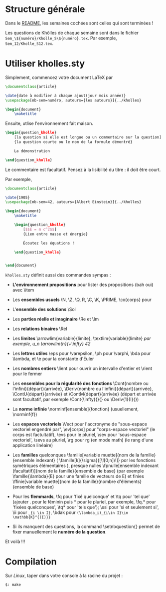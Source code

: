 # Structure générale

Dans le [README](README.md), les semaines cochées sont celles qui sont terminées !

Les questions de Khôlles de chaque semaine sont dans le fichier `Sem_\${numéro}/Kholle_S\${numéro}.tex`. Par exemple, `Sem_12/Kholle_S12.tex`.

# Utiliser kholles.sty

Simplement, commencez votre document LaTeX par

```latex
\documentclass{article}

\date{date à modifier à chaque ajout(jour mois année)}
\usepackage[nb-sem=numéro, auteurs={les auteurs}]{../kholles}

\begin{document}
    \maketitle
```

Ensuite, utlise l'environnement fait maison.

```latex
\begin{question_kholle}
    [la question si elle est longue ou un commentaire sur la question]
    {la question courte ou le nom de la formule démontré}

    La démonstration

\end{question_kholle}
```

Le commentaire est facultatif. Pensez à la lisibilité du titre : il doit être court.

Par exemple,

```latex
\documentclass{article}

\date{1905}
\usepackage[nb-sem=42, auteurs={Albert Einstein}]{../kholles}

\begin{document}
    \maketitle

    \begin{question_kholle}
        [$$E = m c^2$$]
        {Lien entre masse et énergie}

        Écoutez les équations !

    \end{question_kholle}


\end{document}
```

`kholles.sty` définit aussi des commandes sympas :

- **L'environnement propositions** pour lister des propositions (bah oui) avec \item

- Les **ensembles usuels** \N, \Z, \Q, R, \C, \K, \PRIME, \cx{corps} pour

- L'**ensemble des solutions** \Sol

- Les **parties réelle et imaginaire** \Re et \Im

- Les **relations binaires** \Rel

- Les **limites** \arrowlim{variable}{limite}, \textlim{variable}{limite} *par exemple, u_n \arrowlim{n}{+\infty} 42*

- Les **lettres utiles** \eps pour \varepsilon, \ph pour \varphi, \bda pour \lambda, et \e pour la constante d'Euler

- Les **nombres entiers** \lient pour ouvrir un intervalle d'entier et \rient pour le fermer

- Les **ensembles pour la régularité des fonctions** \Cont{nombre ou l'infini}{départ}{arrivée}, \Deriv{nombre ou l'infini}{départ}{arrivée}, \ContU{départ}{arrivée} et \ContM{départ}{arrivée} (départ et arrivée sont facultatif, par exemple \Cont{\infty}{}{} ou \Deriv{1}{I}{})

- La **norme infinie** \norminf[ensemble]{fonction} (usuellement, \norminf{f})

- Les **espaces vectoriels** \Vect pour l'accronyme de "sous-espace vectoriel engendré par", \ev[corps] pour "corps-espace vectoriel" (le corps est factultatif), \evs pour le pluriel, \sev pour 'sous-espace vectoriel', \sevs au pluriel, \rg pour rg  (en mode math) (le rang d'une application linéaire)

- Les **familles** quelconques \famille[variable muette]{nom de la famille}{ensemble indexant} ( \famille[k]{\sigma}{[\\![0;n]\\!]} por les fonctions symétriques élémentaires ), presque nulles \fpnulle[ensemble indexant (facultatif)]{nom de la famille}{ensemble de base} (par exemple \famille{\lambda}{E} pour une famille de vecteurs de E) et finies \ffinie[variable muette]{nom de la famille}{nombre d'éléments}{ensemble de base}

- Pour les **flemmards**, \fq pour 'fixé quelconque' et \tq pour 'tel que' (ajouter . pour le féminin puis * pour le pluriel, par exemple, \fq.* pour 'fixées quelconques', \tq* pour 'tels que'); \ssi pour 'si et seulement si', \ii pour `_{i \in I}`, \bdak pour `(\lambda_i)_{i\in I}\in \mathbb{K}^{(I)}}`

- Si ils manquent des questions, la command \setnbquestion{} permet de fixer manuellement le **numéro de la question**.

Et voilà !!!

# Compilation

Sur *Linux*, taper dans votre console à la racine du projet :

```shell
$: make
```
